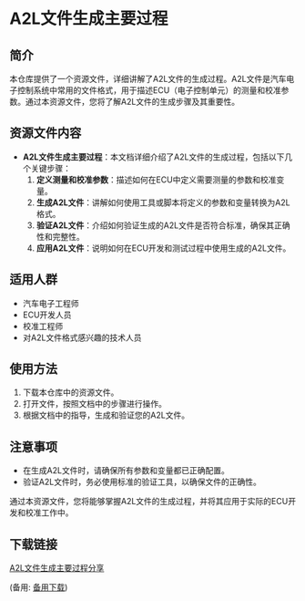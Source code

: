 # A2L文件生成主要过程

## 简介
本仓库提供了一个资源文件，详细讲解了A2L文件的生成过程。A2L文件是汽车电子控制系统中常用的文件格式，用于描述ECU（电子控制单元）的测量和校准参数。通过本资源文件，您将了解A2L文件的生成步骤及其重要性。

## 资源文件内容
- **A2L文件生成主要过程**：本文档详细介绍了A2L文件的生成过程，包括以下几个关键步骤：
  1. **定义测量和校准参数**：描述如何在ECU中定义需要测量的参数和校准变量。
  2. **生成A2L文件**：讲解如何使用工具或脚本将定义的参数和变量转换为A2L格式。
  3. **验证A2L文件**：介绍如何验证生成的A2L文件是否符合标准，确保其正确性和完整性。
  4. **应用A2L文件**：说明如何在ECU开发和测试过程中使用生成的A2L文件。

## 适用人群
- 汽车电子工程师
- ECU开发人员
- 校准工程师
- 对A2L文件格式感兴趣的技术人员

## 使用方法
1. 下载本仓库中的资源文件。
2. 打开文件，按照文档中的步骤进行操作。
3. 根据文档中的指导，生成和验证您的A2L文件。

## 注意事项
- 在生成A2L文件时，请确保所有参数和变量都已正确配置。
- 验证A2L文件时，务必使用标准的验证工具，以确保文件的正确性。

通过本资源文件，您将能够掌握A2L文件的生成过程，并将其应用于实际的ECU开发和校准工作中。

## 下载链接
[A2L文件生成主要过程分享](https://pan.quark.cn/s/26b3bbfdf132) 

(备用: [备用下载](https://pan.baidu.com/s/1ZdVaqpLHe-bZkPfNxssSHA?pwd=1234))
